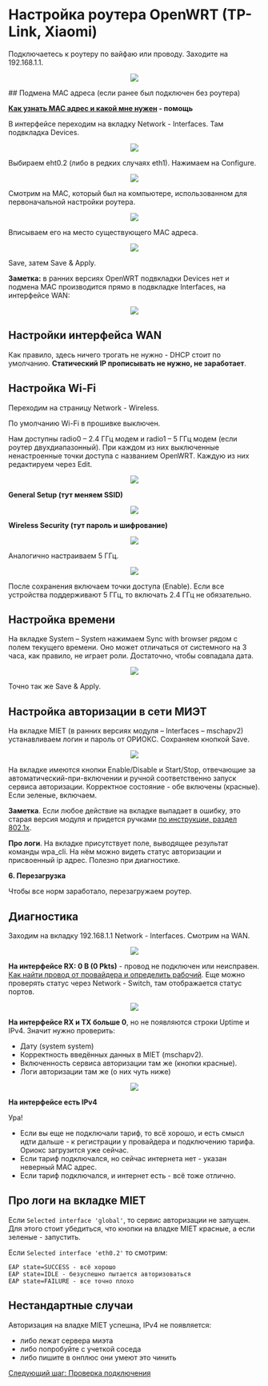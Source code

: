 # Настройка роутера OpenWRT (TP-Link, Xiaomi)

Подключаетесь к роутеру по вайфаю или проводу. Заходите на 192.168.1.1.

<p align="center">
<img src="img/owrt/image9.png">
</p>
## Подмена MAC адреса (если ранее был подключен без роутера)

__[Как узнать MAC адрес и какой мне нужен](./6-macaddr.md) - помощь__


В интерфейсе переходим на вкладку Network - Interfaces.
Там подвкладка Devices.

<p align="center"><img src="img/owrt/image10.png?"></p>

Выбираем eht0.2 (либо в редких случаях eth1). Нажимаем на Configure.

<p align="center"><img src="img/owrt/image17.png"></p>


Смотрим на MAC, который был на компьютере, использованном для первоначальной настройки роутера. 

<p align="center"><img src="img/image11.png"></p>

Вписываем его на место существующего MAC адреса.

<p align="center"><img src="img/owrt/image7.png"></p>

Save, затем Save & Apply.

__Заметка:__ в ранних версиях OpenWRT подвкладки Devices нет и подмена MAC производится прямо в подвкладке Interfaces, на интерфейсе WAN:

<p align="center"><img src="img/owrt/image8.png"></p>


## Настройки интерфейса WAN

Как правило, здесь ничего трогать не нужно - DHCP стоит по умолчанию. __Статический IP прописывать не нужно, не заработает__.

## Настройка Wi-Fi

Переходим на страницу Network - Wireless.

По умолчанию Wi-Fi в прошивке выключен.

Нам доступны radio0 – 2.4 ГГц модем и radio1 – 5 ГГц модем (если роутер двухдиапазонный). При каждом из них выключенные ненастроенные точки доступа с названием OpenWRT. Каждую из них редактируем через Edit.

<p align="center"><img src="img/owrt/image18.png"></p>

__General Setup (тут меняем SSID)__

<p align="center"><img src="img/owrt/image12.png"></p>

__Wireless Security (тут пароль и шифрование)__

<p align="center"><img src="img/owrt/image13.png" ></p>


Аналогично настраиваем 5 ГГц.

<p align="center"><img src="img/owrt/image14.png"></p>


После сохранения включаем точки доступа (Enable). Если все устройства поддерживают 5 ГГц, то включать 2.4 ГГц не обязательно.

## Настройка времени

На вкладке System – System нажимаем Sync with browser рядом с полем текущего времени. Оно может отличаться от системного на 3 часа, как правило, не играет роли. Достаточно, чтобы совпадала дата.

<p align="center"><img src="img/owrt/image15.png"></p>

Точно так же Save & Apply.

## Настройка авторизации в сети МИЭТ
На вкладке MIET (в ранних версиях модуля – Interfaces – mschapv2) устанавливаем логин и пароль от ОРИОКС.
Сохраняем кнопкой Save.

<p align="center"><img src="img/owrt/image16.png"></p>

На вкладке имеются кнопки Enable/Disable и Start/Stop, отвечающие за автоматический-при-включении и ручной соответственно запуск сервиса авторизации. Корректное состояние - обе включены (красные). Если зеленые, включаем.

__Заметка__. Если любое действие на вкладке выпадает в ошибку, это старая версия модуля и придется ручками [по инструкции, раздел 802.1x](./4-setup-owrt-cli.md).

__Про логи__.
На вкладке присутствует поле, выводящее результат команды wpa_cli. На нём можно видеть статус авторизации и присвоенный ip адрес. Полезно при диагностике.

__6. Перезагрузка__

Чтобы все норм заработало, перезагружаем роутер.


## Диагностика


Заходим на вкладку 192.168.1.1 Network - Interfaces. Смотрим на WAN.

<p align="center"><img src="img/owrt/1.png"></p>

__На интерфейсе RX: 0 B (0 Pkts)__ - провод не подключен или неисправен. 
[Как найти провод от провайдера и определить рабочий](./6-wire.md). Еще можно проверять статус через Network - Switch, там отображается статус портов.

<p align="center"><img src="img/owrt/2.png"></p>

**На интерфейсе RX и TX больше 0**, но не появляются строки Uptime и IPv4. Значит нужно проверить:

* Дату (system system)
* Корректность введённых данных в MIET (mschapv2).
* Включенность сервиса авторизации там же (кнопки красные).
* Логи авторизации там же (о них чуть ниже)

<p align="center"><img src="img/owrt/3.png"></p>

**На интерфейсе есть IPv4**

Ура!

* Если вы еще не подключали тариф, то всё хорошо, и есть смысл идти дальше - к регистрации у провайдера и подключению тарифа. Ориокс загрузится уже сейчас.
* Если тариф подключался, но сейчас интернета нет - указан неверный MAC адрес.
* Если тариф подключался, и интернет есть - всё тоже отлично.

## Про логи на вкладке MIET

Если `Selected interface 'global'`, то сервис авторизации не запущен. Для этого стоит убедиться, что кнопки на владке MIET красные, а если зеленые - запустить.

Если `Selected interface 'eth0.2'` то смотрим:

    EAP state=SUCCESS - всё хорошо
    EAP state=IDLE - безуспешно пытается авторизоваться
    EAP state=FAILURE - все точно плохо

## Нестандартные случаи

Авторизация на владке MIET успешна, IPv4 не появляется:
* либо лежат сервера миэта
* либо попробуйте с учеткой соседа
* либо пишите в онплюс они умеют это чинить

[Следующий шаг: Проверка подключения](./3-check.md)